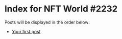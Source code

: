 # Index for NFT World #2232
Posts will be displayed in the order below:

- [Your first post](./001-first.md)

